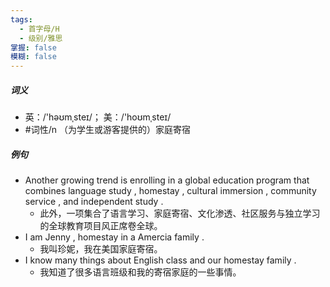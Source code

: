 ```yaml
---
tags:
  - 首字母/H
  - 级别/雅思
掌握: false
模糊: false
---
```

##### 词义
- 英：/'həʊmˌsteɪ/； 美：/'hoʊmˌsteɪ/
- #词性/n  （为学生或游客提供的）家庭寄宿
##### 例句
- Another growing trend is enrolling in a global education program that combines language study , homestay , cultural immersion , community service , and independent study .
	- 此外，一项集合了语言学习、家庭寄宿、文化渗透、社区服务与独立学习的全球教育项目风正席卷全球。
- I am Jenny , homestay in a Amercia family .
	- 我叫珍妮，我在美国家庭寄宿。
- I know many things about English class and our homestay family .
	- 我知道了很多语言班级和我的寄宿家庭的一些事情。
